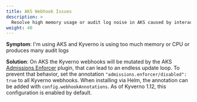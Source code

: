 ```yaml
---
title: AKS Webhook Issues
description: >
  Resolve high memory usage or audit log noise in AKS caused by interaction between Kyverno webhooks and the AKS Admissions Enforcer.
weight: 40
---
```


**Symptom**: I'm using AKS and Kyverno is using too much memory or CPU or produces many audit logs

**Solution**: On AKS the Kyverno webhooks will be mutated by the AKS [Admissions Enforcer](https://learn.microsoft.com/en-us/azure/aks/faq#can-admission-controller-webhooks-impact-kube-system-and-internal-aks-namespaces) plugin, that can lead to an endless update loop. To prevent that behavior, set the annotation `"admissions.enforcer/disabled": true` to all Kyverno webhooks. When installing via Helm, the annotation can be added with `config.webhookAnnotations`. As of Kyverno 1.12, this configuration is enabled by default.